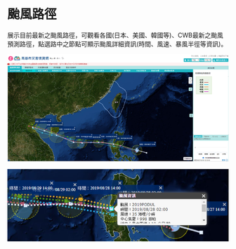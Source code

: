 # 颱風路徑

展示目前最新之颱風路徑，可觀看各國(日本、美國、韓國等)、CWB最新之颱風預測路徑，點選路中之節點可顯示颱風詳細資訊(時間、風速、暴風半徑等資訊)。

![1568254381475](../assets/1568254381475.png)

![1568254387261](../assets/1568254387261.png)